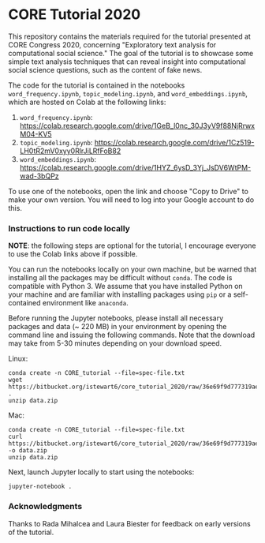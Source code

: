 # CORE Tutorial 2020

This repository contains the materials required for the tutorial presented at CORE Congress 2020, concerning "Exploratory text analysis for computational social science."
The goal of the tutorial is to showcase some simple text analysis techniques that can reveal insight into computational social science questions, such as the content of fake news.

The code for the tutorial is contained in the notebooks `word_frequency.ipynb`, `topic_modeling.ipynb`, and `word_embeddings.ipynb`, which are hosted on Colab at the following links:

1. `word_frequency.ipynb`: https://colab.research.google.com/drive/1GeB_l0nc_30J3yV9f88NjRrwxM04-KV5
2. `topic_modeling.ipynb`: https://colab.research.google.com/drive/1Cz519-LH0tR2mV0xyy0RlrJiLRfFoB82
3. `word_embeddings.ipynb`: https://colab.research.google.com/drive/1HYZ_6ysD_3Yj_JsDV6WtPM-wad-3bQPz

To use one of the notebooks, open the link and choose "Copy to Drive" to make your own version.
You will need to log into your Google account to do this.

### Instructions to run code locally

**NOTE**: the following steps are optional for the tutorial, I encourage everyone to use the Colab links above if possible.

You can run the notebooks locally on your own machine, but be warned that installing all the packages may be difficult without `conda`.
The code is compatible with Python 3.
We assume that you have installed Python on your machine and are familiar with installing packages using `pip` or a self-contained environment like `anaconda`.

Before running the Jupyter notebooks, please install all necessary packages and data (~ 220 MB) in your environment by opening the command line and issuing the following commands.
Note that the download may take from 5-30 minutes depending on your download speed.

Linux:
```
conda create -n CORE_tutorial --file=spec-file.txt
wget https://bitbucket.org/istewart6/core_tutorial_2020/raw/36e69f9d777319ae2cc94354cf57bd01f3e080b3/data.zip . 
unzip data.zip
```

Mac:
```
conda create -n CORE_tutorial --file=spec-file.txt
curl https://bitbucket.org/istewart6/core_tutorial_2020/raw/36e69f9d777319ae2cc94354cf57bd01f3e080b3/data.zip -o data.zip
unzip data.zip
```

Next, launch Jupyter locally to start using the notebooks:

```
jupyter-notebook .
```

### Acknowledgments

Thanks to Rada Mihalcea and Laura Biester for feedback on early versions of the tutorial.
